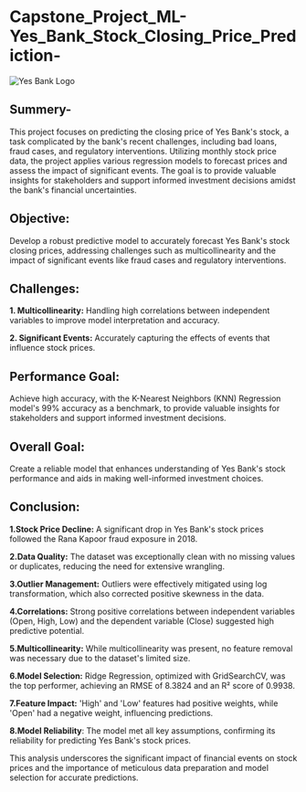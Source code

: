 # Capstone_Project_ML-Yes_Bank_Stock_Closing_Price_Prediction-

![Yes Bank Logo](https://drive.google.com/uc?export=view&id=1FxCC_KnScnjBt0ssblvVZ1Mlym3fPUpI)

## Summery-
This project focuses on predicting the closing price of Yes Bank's stock, a task complicated by the bank's recent challenges, including bad loans, fraud cases, and regulatory interventions. Utilizing monthly stock price data, the project applies various regression models to forecast prices and assess the impact of significant events. The goal is to provide valuable insights for stakeholders and support informed investment decisions amidst the bank's financial uncertainties.
## Objective:
Develop a robust predictive model to accurately forecast Yes Bank's stock closing prices, addressing challenges such as multicollinearity and the impact of significant events like fraud cases and regulatory interventions.

## Challenges:

**1. Multicollinearity:** Handling high correlations between independent variables to improve model interpretation and accuracy.

**2. Significant Events:** Accurately capturing the effects of events that influence stock prices.

## Performance Goal:
Achieve high accuracy, with the K-Nearest Neighbors (KNN) Regression model's 99% accuracy as a benchmark, to provide valuable insights for stakeholders and support informed investment decisions.

## Overall Goal:
Create a reliable model that enhances understanding of Yes Bank's stock performance and aids in making well-informed investment choices.

## Conclusion:
**1.Stock Price Decline:** A significant drop in Yes Bank's stock prices followed the Rana Kapoor fraud exposure in 2018.

**2.Data Quality:** The dataset was exceptionally clean with no missing values or duplicates, reducing the need for extensive wrangling.

**3.Outlier Management:** Outliers were effectively mitigated using log transformation, which also corrected positive skewness in the data.

**4.Correlations:** Strong positive correlations between independent variables (Open, High, Low) and the dependent variable (Close) suggested high predictive potential.

**5.Multicollinearity:** While multicollinearity was present, no feature removal was necessary due to the dataset's limited size.

**6.Model Selection:** Ridge Regression, optimized with GridSearchCV, was the top performer, achieving an RMSE of 8.3824 and an R² score of 0.9938.

**7.Feature Impact:** 'High' and 'Low' features had positive weights, while 'Open' had a negative weight, influencing predictions.

**8.Model Reliability**: The model met all key assumptions, confirming its reliability for predicting Yes Bank's stock prices.

This analysis underscores the significant impact of financial events on stock prices and the importance of meticulous data preparation and model selection for accurate predictions.






